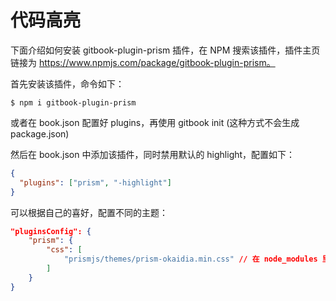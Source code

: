 # 代码高亮

下面介绍如何安装 gitbook-plugin-prism 插件，在 NPM 搜索该插件，插件主页链接为 https://www.npmjs.com/package/gitbook-plugin-prism。

首先安装该插件，命令如下：
```npm
$ npm i gitbook-plugin-prism
```
或者在 book.json 配置好 plugins，再使用 gitbook init (这种方式不会生成 package.json)


然后在 book.json 中添加该插件，同时禁用默认的 highlight，配置如下：
```json
{
  "plugins": ["prism", "-highlight"]
}
```
可以根据自己的喜好，配置不同的主题：
```json
"pluginsConfig": {
    "prism": {
        "css": [
            "prismjs/themes/prism-okaidia.min.css" // 在 node_modules 里面
        ]
    }
}
```